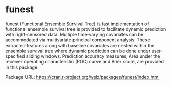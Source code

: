 # funest
funest (Functional Ensemble Survival Tree) is fast implementation of functional ensemble survival tree is provided to facilitate dynamic prediction with right-censored data. Multiple time-varying covariates can be accommodated via multivariate principal component analysis. These extracted features along with baseline covariates are nested within the ensemble survival tree where dynamic prediction can be done under user-specified sliding windows. Prediction accuracy measures, Area under the receiver operating characteristic (ROC) curve and Brier score, are provided in this package. 

Package URL: https://cran.r-project.org/web/packages/funest/index.html
